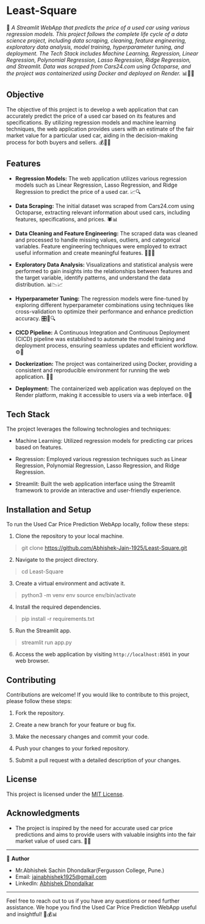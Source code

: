 # Least-Square

🚗 *A Streamlit WebApp that predicts the price of a used car using various regression models. This project follows the complete life cycle of a data science project, including data scraping, cleaning, feature engineering, exploratory data analysis, model training, hyperparameter tuning, and deployment. The Tech Stack includes Machine Learning, Regression, Linear Regression, Polynomial Regression, Lasso Regression, Ridge Regression, and Streamlit. Data was scraped from Cars24.com using Octoparse, and the project was containerized using Docker and deployed on Render.* 📊🔧🔬

## Objective

The objective of this project is to develop a web application that can accurately predict the price of a used car based on its features and specifications. By utilizing regression models and machine learning techniques, the web application provides users with an estimate of the fair market value for a particular used car, aiding in the decision-making process for both buyers and sellers. 💰🚙🎯

## Features

- **Regression Models:** The web application utilizes various regression models such as Linear Regression, Lasso Regression, and Ridge Regression to predict the price of a used car. 📈🔍

- **Data Scraping:** The initial dataset was scraped from Cars24.com using Octoparse, extracting relevant information about used cars, including features, specifications, and prices. 🕷️📊

- **Data Cleaning and Feature Engineering:** The scraped data was cleaned and processed to handle missing values, outliers, and categorical variables. Feature engineering techniques were employed to extract useful information and create meaningful features. 🧹🔧💡

- **Exploratory Data Analysis:** Visualizations and statistical analysis were performed to gain insights into the relationships between features and the target variable, identify patterns, and understand the data distribution. 📊📉📈

- **Hyperparameter Tuning:** The regression models were fine-tuned by exploring different hyperparameter combinations using techniques like cross-validation to optimize their performance and enhance prediction accuracy. 🎛️🔬🔍

- **CICD Pipeline:** A Continuous Integration and Continuous Deployment (CICD) pipeline was established to automate the model training and deployment process, ensuring seamless updates and efficient workflow. ⚙️🚀

- **Dockerization:** The project was containerized using Docker, providing a consistent and reproducible environment for running the web application. 🐳🚀

- **Deployment:** The containerized web application was deployed on the Render platform, making it accessible to users via a web interface. 🌐🚀

## Tech Stack

The project leverages the following technologies and techniques:

- Machine Learning: Utilized regression models for predicting car prices based on features.

- Regression: Employed various regression techniques such as Linear Regression, Polynomial Regression, Lasso Regression, and Ridge Regression.

- Streamlit: Built the web application interface using the Streamlit framework to provide an interactive and user-friendly experience.

## Installation and Setup

To run the Used Car Price Prediction WebApp locally, follow these steps:

1. Clone the repository to your local machine.
   
>git clone https://github.com/Abhishek-Jain-1925/Least-Square.git


2. Navigate to the project directory.

>cd Least-Square


3. Create a virtual environment and activate it.

>python3 -m venv env
>source env/bin/activate


4. Install the required dependencies.

>pip install -r requirements.txt


5. Run the Streamlit app.

>streamlit run app.py

6. Access the web application by visiting `http://localhost:8501` in your web browser.



## Contributing

Contributions are welcome! If you would like to contribute to this project, please follow these steps:

1. Fork the repository.

2. Create a new branch for your feature or bug fix.

3. Make the necessary changes and commit your code.

4. Push your changes to your forked repository.

5. Submit a pull request with a detailed description of your changes.

## License

This project is licensed under the [MIT License](LICENSE).

## Acknowledgments

- The project is inspired by the need for accurate used car price predictions and aims to provide users with valuable insights into the fair market value of used cars. 🚀🌟

---

👤 **Author**

- Mr.Abhishek Sachin Dhondalkar(Fergusson College, Pune.)
- Email: jainabhishek1925@gmail.com
- LinkedIn: [Abhishek Dhondalkar](https://www.linkedin.com/in/abhishek-dhondalkar-7ab14220b)

---

Feel free to reach out to us if you have any questions or need further assistance. We hope you find the Used Car Price Prediction WebApp useful and insightful! 🚗💰📊



